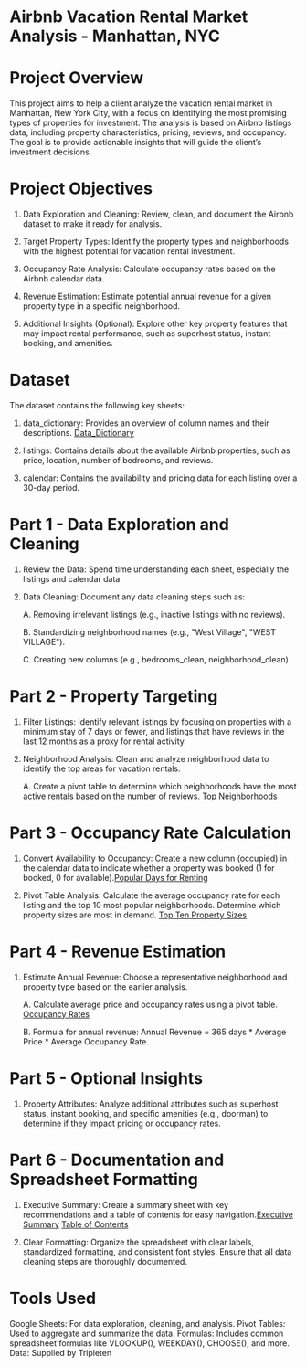 # Airbnb Vacation Rental Market Analysis - Manhattan, NYC


# Project Overview
This project aims to help a client analyze the vacation rental market in Manhattan, New York City, with a focus on identifying the most promising types of properties for investment. The analysis is based on Airbnb listings data, including property characteristics, pricing, reviews, and occupancy. The goal is to provide actionable insights that will guide the client’s investment decisions.

# Project Objectives

1. Data Exploration and Cleaning: Review, clean, and document the Airbnb dataset to make it ready for analysis.

2. Target Property Types: Identify the property types and neighborhoods with the highest potential for vacation rental investment.

3. Occupancy Rate Analysis: Calculate occupancy rates based on the Airbnb calendar data.

4. Revenue Estimation: Estimate potential annual revenue for a given property type in a specific neighborhood.

5. Additional Insights (Optional): Explore other key property features that may impact rental performance, such as superhost status, instant booking, and amenities.

# Dataset

The dataset contains the following key sheets:

1. data_dictionary: Provides an overview of column names and their descriptions. [Data_Dictionary](https://github.com/AnthonyR1728/Google-Sheet-Project/blob/990bab563007b31b30d2434c5137c2e50458ae25/Anthony%20Rappa's%20%20nyc_airbnb_data%20project%20-%20data_dictionary.pdf)

2. listings: Contains details about the available Airbnb properties, such as price, location, number of bedrooms, and reviews.

3. calendar: Contains the availability and pricing data for each listing over a 30-day period.

# Part 1 - Data Exploration and Cleaning

1. Review the Data: Spend time understanding each sheet, especially the listings and calendar data.

2. Data Cleaning: Document any data cleaning steps such as:

    A. Removing irrelevant listings (e.g., inactive listings with no reviews).

    B. Standardizing neighborhood names (e.g., "West Village", "WEST VILLAGE").

    C. Creating new columns (e.g., bedrooms_clean, neighborhood_clean).


# Part 2 - Property Targeting

1. Filter Listings: Identify relevant listings by focusing on properties with a minimum stay of 7 days or fewer, and listings that have reviews in the last 12 months as a proxy for rental activity.

2. Neighborhood Analysis: Clean and analyze neighborhood data to identify the top areas for vacation rentals.

    A. Create a pivot table to determine which neighborhoods have the most active rentals based on the number of reviews. [Top Neighborhoods](https://github.com/AnthonyR1728/Google-Sheet-Project/blob/57d950cbb0e240e7dab0b782087abe136fd83935/Anthony%20Rappa's%20%20nyc_airbnb_data%20project%20-%20top%20ten%20neighborhoods%20(1).pdf)

# Part 3 - Occupancy Rate Calculation

1. Convert Availability to Occupancy: Create a new column (occupied) in the calendar data to indicate whether a property was booked (1 for booked, 0 for available).[Popular Days for Renting](https://github.com/AnthonyR1728/Google-Sheet-Project/blob/9f83480970e0d3cdac1c3a61080cf89b049cac0f/Anthony%20Rappa's%20%20nyc_airbnb_data%20project%20-%20popular%20days%20for%20renting%20(1).pdf)

2. Pivot Table Analysis: Calculate the average occupancy rate for each listing and the top 10 most popular neighborhoods. Determine which property sizes are most in demand.
[Top Ten Property Sizes](https://github.com/AnthonyR1728/Google-Sheet-Project/blob/9e77b0f4b477cf55dc1ad8539afc0078f957f4f0/Anthony%20Rappa's%20%20nyc_airbnb_data%20project%20-%20top%20ten%20property%20sizes%20(1).pdf)

# Part 4 - Revenue Estimation

1. Estimate Annual Revenue: Choose a representative neighborhood and property type based on the earlier analysis.

    A. Calculate average price and occupancy rates using a pivot table. [Occupancy Rates](https://github.com/AnthonyR1728/Google-Sheet-Project/blob/2c20a4eb79a73560e2708e037176fced35be2f89/Anthony%20Rappa's%20%20nyc_airbnb_data%20project%20-%20Lower%20East%20Side%20Average%20price%20and%20occupancy%20table.pdf)

    B. Formula for annual revenue:
     Annual Revenue = 365 days * Average Price * Average Occupancy Rate.

# Part 5 - Optional Insights

1. Property Attributes: Analyze additional attributes such as superhost status, instant booking, and specific amenities (e.g., doorman) to determine if they impact pricing or occupancy rates.

# Part 6 - Documentation and Spreadsheet Formatting

1. Executive Summary: Create a summary sheet with key recommendations and a table of contents for easy navigation.[Executive Summary](https://github.com/AnthonyR1728/Google-Sheet-Project/blob/aa99c31acc99e5f841e2e1be99f73d12ae6993dc/Anthony%20Rappa's%20%20nyc_airbnb_data%20project%20-%20Executive%20Summary.pdf) [Table of Contents](https://github.com/AnthonyR1728/Google-Sheet-Project/blob/c06d1a2677e25db5df2b874be76e7791ffa324cf/Anthony%20Rappa's%20%20nyc_airbnb_data%20project%20-%20Table%20Of%20Contents%20-%20Copy.pdf)

2. Clear Formatting: Organize the spreadsheet with clear labels, standardized formatting, and consistent font styles. Ensure that all data cleaning steps are thoroughly documented.

# Tools Used
Google Sheets: For data exploration, cleaning, and analysis.
Pivot Tables: Used to aggregate and summarize the data.
Formulas: Includes common spreadsheet formulas like VLOOKUP(), WEEKDAY(), CHOOSE(), and more.
Data: Supplied by Tripleten 
